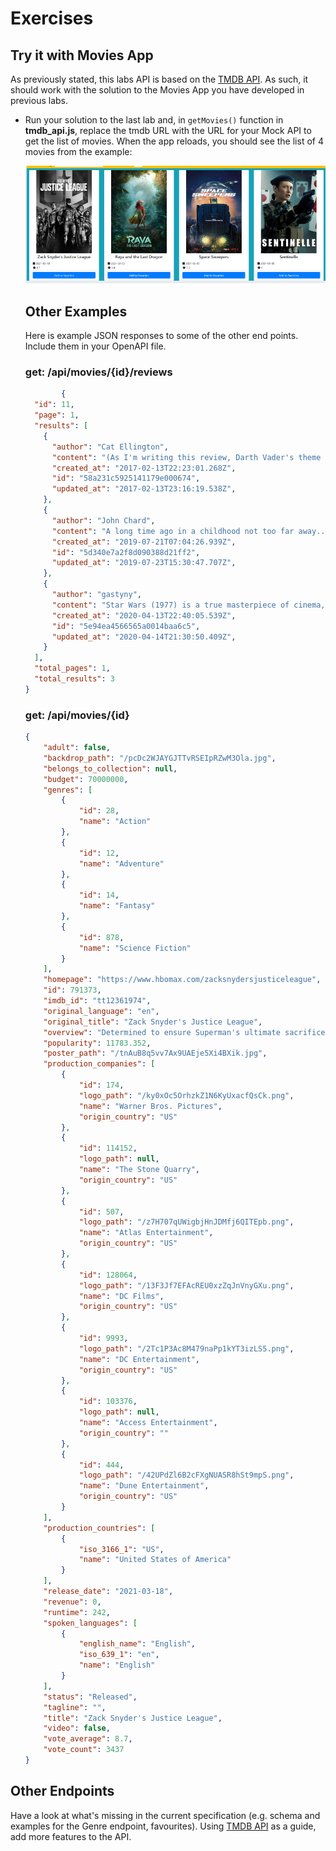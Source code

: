 # Exercises

## Try it with Movies App

As previously stated, this labs API is based on the [TMDB API](https://developers.themoviedb.org/3/getting-started/introduction). As such, it should work with the solution to the Movies App you have developed in previous labs.

+ Run your solution to the last lab and, in ``getMovies()`` function in **tmdb_api.js**, replace the tmdb URL with the URL for your Mock API to get the list of movies. When the app reloads, you should see the list of 4 movies from the example:

  ![React Movies App](./img/app.png)

  

  ## Other Examples

  Here is example JSON responses to some of the other end points. Include them in your OpenAPI file.

  ### get: /api/movies/{id}/reviews
  
  ~~~json
          {
    "id": 11,
    "page": 1,
    "results": [
      {
        "author": "Cat Ellington",
        "content": "(As I'm writing this review, Darth Vader's theme music begins to build in my mind...)😊",
        "created_at": "2017-02-13T22:23:01.268Z",
        "id": "58a231c5925141179e000674",
        "updated_at": "2017-02-13T23:16:19.538Z",
      },
      {
        "author": "John Chard",
        "content": "A long time ago in a childhood not too far away...\r\n\r\nPrincess Leia is captured and held hostage by the Imperial Army as it seeks to rule the Galactic Empire.. 10/10",
        "created_at": "2019-07-21T07:04:26.939Z",
        "id": "5d340e7a2f8d090388d21ff2",
        "updated_at": "2019-07-23T15:30:47.707Z",
      },
      {
        "author": "gastyny",
        "content": "Star Wars (1977) is a true masterpiece of cinema, and is \r\n  definitely one of the best films ever made.My grade for it is 10\\10.",
        "created_at": "2020-04-13T22:40:05.539Z",
        "id": "5e94ea4566565a0014baa6c5",
        "updated_at": "2020-04-14T21:30:50.409Z",
      }
    ],
    "total_pages": 1,
    "total_results": 3
  }
  ~~~
  
  
  
  ### get: /api/movies/{id}
  
  ~~~json
  {
      "adult": false,
      "backdrop_path": "/pcDc2WJAYGJTTvRSEIpRZwM3Ola.jpg",
      "belongs_to_collection": null,
      "budget": 70000000,
      "genres": [
          {
              "id": 28,
              "name": "Action"
          },
          {
              "id": 12,
              "name": "Adventure"
          },
          {
              "id": 14,
              "name": "Fantasy"
          },
          {
              "id": 878,
              "name": "Science Fiction"
          }
      ],
      "homepage": "https://www.hbomax.com/zacksnydersjusticeleague",
      "id": 791373,
      "imdb_id": "tt12361974",
      "original_language": "en",
      "original_title": "Zack Snyder's Justice League",
      "overview": "Determined to ensure Superman's ultimate sacrifice was not in vain, Bruce Wayne aligns forces with Diana Prince with plans to recruit a team of metahumans to protect the world from an approaching threat of catastrophic proportions.",
      "popularity": 11783.352,
      "poster_path": "/tnAuB8q5vv7Ax9UAEje5Xi4BXik.jpg",
      "production_companies": [
          {
              "id": 174,
              "logo_path": "/ky0xOc5OrhzkZ1N6KyUxacfQsCk.png",
              "name": "Warner Bros. Pictures",
              "origin_country": "US"
          },
          {
              "id": 114152,
              "logo_path": null,
              "name": "The Stone Quarry",
              "origin_country": "US"
          },
          {
              "id": 507,
              "logo_path": "/z7H707qUWigbjHnJDMfj6QITEpb.png",
              "name": "Atlas Entertainment",
              "origin_country": "US"
          },
          {
              "id": 128064,
              "logo_path": "/13F3Jf7EFAcREU0xzZqJnVnyGXu.png",
              "name": "DC Films",
              "origin_country": "US"
          },
          {
              "id": 9993,
              "logo_path": "/2Tc1P3Ac8M479naPp1kYT3izLS5.png",
              "name": "DC Entertainment",
              "origin_country": "US"
          },
          {
              "id": 103376,
              "logo_path": null,
              "name": "Access Entertainment",
              "origin_country": ""
          },
          {
              "id": 444,
              "logo_path": "/42UPdZl6B2cFXgNUASR8hSt9mpS.png",
              "name": "Dune Entertainment",
              "origin_country": "US"
          }
      ],
      "production_countries": [
          {
              "iso_3166_1": "US",
              "name": "United States of America"
          }
      ],
      "release_date": "2021-03-18",
      "revenue": 0,
      "runtime": 242,
      "spoken_languages": [
          {
              "english_name": "English",
              "iso_639_1": "en",
              "name": "English"
          }
      ],
      "status": "Released",
      "tagline": "",
      "title": "Zack Snyder's Justice League",
      "video": false,
      "vote_average": 8.7,
      "vote_count": 3437
  }
  ~~~
  
  

## Other Endpoints

Have a look at what's missing in the current specification (e.g. schema and examples for the Genre endpoint, favourites). Using  [TMDB API](https://developers.themoviedb.org/3/getting-started/introduction) as a guide, add more features to the API.
